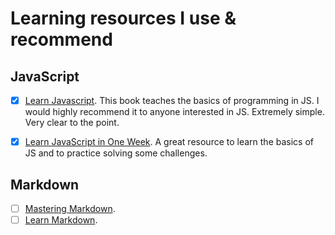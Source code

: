 # Learning resources I use & recommend

## JavaScript

- [x] [Learn Javascript](https://www.gitbook.com/book/gitbookio/javascript/details). This book teaches the basics of programming in JS. I would highly recommend it to anyone interested in JS. Extremely simple. Very clear to the point.
- [x] [Learn JavaScript in One Week](https://coderbyte.com/course/learn-javascript-in-one-week). A great resource to learn the basics of JS and to practice solving some challenges.




## Markdown

- [ ] [Mastering Markdown](https://guides.github.com/features/mastering-markdown/).
- [ ] [Learn Markdown](https://www.gitbook.com/book/gitbookio/markdown/details).
